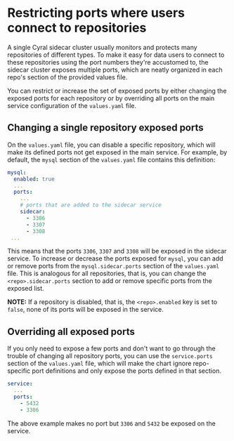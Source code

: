 # Restricting ports where users connect to repositories

A single Cyral sidecar cluster usually monitors and protects many
repositories of different types. To make it easy for data users to
connect to these repositories using the port numbers they're
accustomed to, the sidecar cluster exposes multiple ports, which
are neatly organized in each repo's section of the provided values
file.

You can restrict or increase the set of exposed ports by either changing
the exposed ports for each repository or by overriding all ports on the main
service configuration of the `values.yaml` file.

## Changing a single repository exposed ports

On the `values.yaml` file, you can disable a specific repository, which will make its
defined ports not get exposed in the main service. For example, by default,
the `mysql` section of the `values.yaml` file contains this definition:

```yaml
mysql:
  enabled: true
  ...
  ports:
    ...
    # ports that are added to the sidecar service
    sidecar:
      - 3306
      - 3307
      - 3308
 ...
```

This means that the ports `3306`, `3307` and `3308` will be exposed in the
sidecar service. To increase or decrease the ports exposed for `mysql`, you can
add or remove ports from the `mysql.sidecar.ports` section of the `values.yaml` file.
This is analogous for all repositories, that is, you can change the `<repo>.sidecar.ports`
section to add or remove specific ports from the exposed list.

**NOTE:** If a repository is disabled, that is, the `<repo>.enabled` key is set to `false`,
none of its ports will be exposed in the service.

## Overriding all exposed ports

If you only need to expose a few ports and don't want to go through the trouble of
changing all repository ports, you can use the `service.ports` section of the
`values.yaml` file, which will make the chart ignore repo-specific port definitions
and only expose the ports defined in that section.

```yaml
service:
  ...
  ports:
    - 5432
    - 3306
```

The above example makes no port but `3306` and `5432` be exposed on the service.
